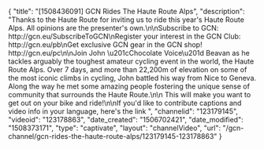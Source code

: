 {
    "title": "[1508436091] GCN Rides The Haute Route Alps",
    "description": "Thanks to the Haute Route for inviting us to ride this year's Haute Route Alps. All opinions are the presenter's own.\n\nSubscribe to GCN: http:\/\/gcn.eu\/SubscribeToGCN\nRegister your interest in the GCN Club: http:\/\/gcn.eu\/pb\nGet exclusive GCN gear in the GCN shop! http:\/\/gcn.eu\/pc\n\nJoin John \u201cChocolate Voice\u201d Beavan as he tackles arguably the toughest amateur cycling event in the world, the Haute Route Alps. Over 7 days, and more than 22,200m of elevation on some of the most iconic climbs in cycling, John battled his way from Nice to Geneva. Along the way he met some amazing people fostering the unique sense of community that surrounds the Haute Route.\n\n This will make you want to get out on your bike and ride!\n\nIf you'd like to contribute captions and video info in your language, here's the link ",
    "channelid": "123179145",
    "videoid": "123178863",
    "date_created": "1506702421",
    "date_modified": "1508373171",
    "type": "captivate",
    "layout": "channelVideo",
    "url": "\/gcn-channel\/gcn-rides-the-haute-route-alps\/123179145-123178863"
}